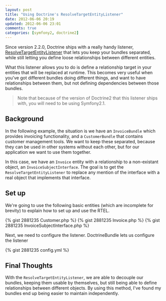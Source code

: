 ```yaml
---
layout: post
title: "Using Doctrine's ResolveTargetEntityListener"
date: 2012-06-06 20:19
updated: 2012-06-06 23:01
comments: true
categories: [symfony2, doctrine2]
---
```


Since version 2.2.0, Doctrine ships with a really handy listener,
[ResolveTargetEntityListener][] that lets you keep your bundles separated,
while still letting you define loose relationships between different
entities.

What this listener allows you to do is define a relationship target in
your entities that will be replaced at runtime. This becomes very useful
when you've got different bundles doing different things, and want to
have relationships between them, but not defining dependencies between
those bundles.

<!-- more -->

> Note that because of the version of Doctrine2 that this listener ships
> with, you will need to be using Symfony2.1.

Background
----------

In the following example, the situation is we have an `InvoiceBundle`
which provides invoicing functionality, and a `CustomerBundle` that
contains customer management tools. We want to keep these separated,
because they can be used in other systems without each other, but for
our application we want to use them together.

In this case, we have an `Invoice` entity with a relationship to a
non-existant object, an `InvoiceSubjectInterface`. The goal is to get
the `ResolveTargetEntityListener` to replace any mention of the interface
with a real object that implements that interface.

Set up
------

We're going to use the following basic entities (which are incomplete
for brevity) to explain how to set up and use the RTEL.

{% gist 2881235 Customer.php %}
{% gist 2881235 Invoice.php %}
{% gist 2881235 InvoiceSubjectInterface.php %}

Next, we need to configure the listener. DoctrineBundle lets us configure
the listener

{% gist 2881235 config.yml %}

Final Thoughts
--------------

With the `ResolveTargetEntityListener`, we are able to decouple our
bundles, keeping them usable by themselves, but still being able to
define relationships between different objects. By using this method,
I've found my bundles end up being easier to maintain independently.

[ResolveTargetEntityListener]: https://github.com/doctrine/doctrine2/blob/master/lib/Doctrine/ORM/Tools/ResolveTargetEntityListener.php